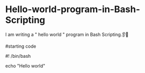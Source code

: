 # Hello-world-program-in-Bash-Scripting
I am writing a " hello world " program in Bash Scripting.👂👋

#starting code

#! /bin/bash

echo "Hello world"
